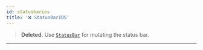 ```yaml
---
id: statusbarios
title: '❌ StatusBarIOS'
---
```


> **Deleted.** Use [`StatusBar`](statusbar.md) for mutating the status bar.

---
